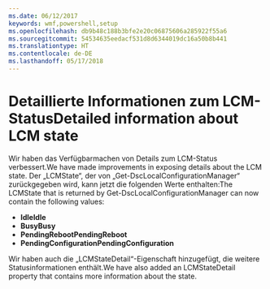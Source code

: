 ```yaml
---
ms.date: 06/12/2017
keywords: wmf,powershell,setup
ms.openlocfilehash: db9b48c188b3bfe2e20c06875606a285922f55a6
ms.sourcegitcommit: 54534635eedacf531d8d6344019dc16a50b8b441
ms.translationtype: HT
ms.contentlocale: de-DE
ms.lasthandoff: 05/17/2018
---
```

# <a name="detailed-information-about-lcm-state"></a><span data-ttu-id="3e48f-102">Detaillierte Informationen zum LCM-Status</span><span class="sxs-lookup"><span data-stu-id="3e48f-102">Detailed information about LCM state</span></span>

<span data-ttu-id="3e48f-103">Wir haben das Verfügbarmachen von Details zum LCM-Status verbessert.</span><span class="sxs-lookup"><span data-stu-id="3e48f-103">We have made improvements in exposing details about the LCM state.</span></span> <span data-ttu-id="3e48f-104">Der „LCMState“, der von „Get-DscLocalConfigurationManager“ zurückgegeben wird, kann jetzt die folgenden Werte enthalten:</span><span class="sxs-lookup"><span data-stu-id="3e48f-104">The LCMState that is returned by Get-DscLocalConfigurationManager can now contain the following values:</span></span>

* <span data-ttu-id="3e48f-105">**Idle**</span><span class="sxs-lookup"><span data-stu-id="3e48f-105">**Idle**</span></span>
* <span data-ttu-id="3e48f-106">**Busy**</span><span class="sxs-lookup"><span data-stu-id="3e48f-106">**Busy**</span></span>
* <span data-ttu-id="3e48f-107">**PendingReboot**</span><span class="sxs-lookup"><span data-stu-id="3e48f-107">**PendingReboot**</span></span>
* <span data-ttu-id="3e48f-108">**PendingConfiguration**</span><span class="sxs-lookup"><span data-stu-id="3e48f-108">**PendingConfiguration**</span></span>

<span data-ttu-id="3e48f-109">Wir haben auch die „LCMStateDetail“-Eigenschaft hinzugefügt, die weitere Statusinformationen enthält.</span><span class="sxs-lookup"><span data-stu-id="3e48f-109">We have also added an LCMStateDetail property that contains more information about the state.</span></span>

